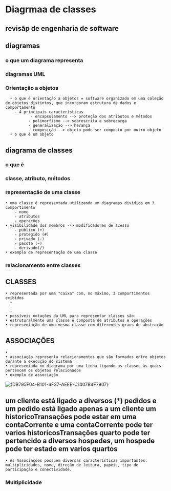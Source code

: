 # Diagrmaa de classes
## revisãp de engenharia de software
## diagramas
### o que um diagrama representa
### diagramas UML
### Orientação a objetos  
      • o que é orientação a objetos = software organizado em uma coleção de objetos distintos, que incorporam estrutura de dados e comportamento
        - 4 principais características
               - encapsulamento --> proteção dos atributos e métodos
              - polimorfismo --> sobrescrita e sobrecarga
              - generalização --> herança
              - composição --> objeto pode ser composto por outro objeto
      • o que é um objeto
## diagrama de classes
### o que é
### classe, atributo, métodos
### representação de uma classe
    • uma classe é representada utilizando um diagramas dividido em 3 comportimento
        - nome
        - atributos
        - operações
    • visibilidade dos membros --> modificadores de acesso
        - publico (+)
        - protegido (#)
        - privado (-)
        - pacote (~)
        - derivado(/)
    • exemplo de representação de uma classe
### relacionamento entre classes
## CLASSES
    • representada por uma "caixa" com, no máximo, 3 comportimentos exibidos
      -
      -
      -
    • possíveis notações da UML para representar classes são:
    • estruturalmente uma classe é composta de atributos e operações
    • representação de uma mesma classe com diferentes graus de abstração

## ASSOCIAÇÕES
    •
    • associação representa relacionamentos que são formados entre objetos durante a execução do sistema
    • representada no diagrama por uma linha ligando as classes às quais pertencem os objetos relacionados
    • exemplo de associação

![{DB795F04-B101-4F37-AEEE-C1407B4F7907}](https://github.com/user-attachments/assets/8fdad220-96b8-40d4-bce9-1528d1b49986)

um cliente está ligado a diversos (*) pedidos e um pedido está ligado apenas a um cliente
um historicoTransações pode estar em uma contaCorrente e uma contaCorrente pode ter varios historicosTransações
quarto pode ter pertencido a diversos hospedes, um hospede pode ter estado em varios quartos
---
    • As Associações possuem diversas características importantes: multiplicidades, nome, direção de leitura, papéis, tipo de participação e conectividade.

### Multiplicidade







    
    
